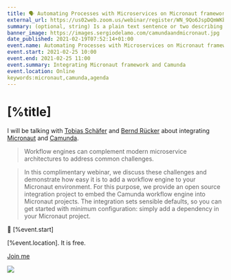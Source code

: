 ```yaml
---
title: 🗣 Automating Processes with Microservices on Micronaut framework and Camunda 
external_url: https://us02web.zoom.us/webinar/register/WN_9Qo6JspDQmWKb2t6v1UtIA
summary: (optional, string) Is a plain text sentence or two describing the item.
banner_image: https://images.sergiodelamo.com/camundaandmicronaut.jpg
date_published: 2021-02-19T07:52:14+01:00
event.name: Automating Processes with Microservices on Micronaut framework and Camunda 
event.start: 2021-02-25 10:00
event.end: 2021-02-25 11:00
event.summary: Integrating Micronaut framework and Camunda
event.location: Online
keywords:micronaut,camunda,agenda
---
```


# [%title]

I will be talking with [Tobias Schäfer](https://twitter.com/toschaef) and [Bernd Rücker](https://twitter.com/berndruecker) about integrating [Micronaut](https://micronaut.io) and [Camunda](https://camunda.com).

> Workflow engines can complement modern microservice architectures to address common challenges. 

> In this complimentary webinar, we discuss these challenges and demonstrate how easy it is to add a workflow engine to your Micronaut environment. For this purpose, we provide an open source integration project to embed the Camunda workflow engine into Micronaut projects. The integration sets sensible defaults, so you can get started with minimum configuration: simply add a dependency in your Micronaut project.

📅 [%event.start]

[%event.location]. It is free.

[Join me]([%external_url])

![]([%banner_image])

